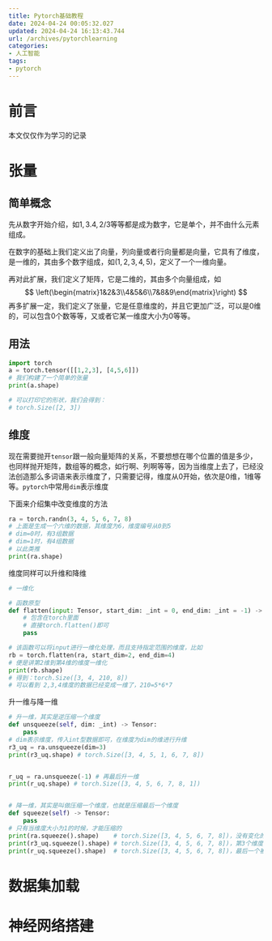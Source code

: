 ```yaml
---
title: Pytorch基础教程
date: 2024-04-24 00:05:32.027
updated: 2024-04-24 16:13:43.744
url: /archives/pytorchlearning
categories: 
- 人工智能
tags: 
- pytorch
---
```


# 前言

本文仅仅作为学习的记录



# 张量

## 简单概念

先从数字开始介绍，如$1, 3.4, 2/3$等等都是成为数字，它是单个，并不由什么元素组成。

在数字的基础上我们定义出了向量，列向量或者行向量都是向量，它具有了维度，是一维的，其由多个数字组成，如$(1,2,3,4,5)$，定义了一个一维向量。

再对此扩展，我们定义了矩阵，它是二维的，其由多个向量组成，如
$$
\left(\begin{matrix}1&2&3\\4&5&6\\7&8&9\end{matrix}\right)
$$
再多扩展一定，我们定义了张量，它是任意维度的，并且它更加广泛，可以是0维的，可以包含0个数等等，又或者它某一维度大小为0等等。

## 用法

```python
import torch
a = torch.tensor([[1,2,3], [4,5,6]])
# 我们构建了一个简单的张量
print(a.shape)  

# 可以打印它的形状，我们会得到：
# torch.Size([2, 3])
```

## 维度

现在需要抛开`tensor`跟一般向量矩阵的关系，不要想想在哪个位置的值是多少，也同样抛开矩阵，数组等的概念，如行啊、列啊等等，因为当维度上去了，已经没法创造那么多词语来表示维度了，只需要记得，维度从0开始，依次是0维，1维等等。`pytorch`中常用`dim`表示维度

下面来介绍集中改变维度的方法

```python
ra = torch.randn(3, 4, 5, 6, 7, 8)
# 上面是生成一个六维的数据，其维度为6，维度编号从0到5
# dim=0时，有3组数据
# dim=1时，有4组数据
# 以此类推
print(ra.shape)
```

维度同样可以升维和降维

```python
# 一维化

# 函数原型
def flatten(input: Tensor, start_dim: _int = 0, end_dim: _int = -1) -> Tensor: 
    # 包含在torch里面
    # 直接torch.flatten()即可
	pass

# 该函数可以将input进行一维化处理，而且支持指定范围的维度，比如
rb = torch.flatten(ra, start_dim=2, end_dim=4)
# 便是讲第2维到第4维的维度一维化
print(rb.shape)
# 得到：torch.Size([3, 4, 210, 8])
# 可以看到 2,3,4维度的数据已经变成一维了，210=5*6*7
```

升一维与降一维

```python
# 升一维，其实是逆压缩一个维度
def unsqueeze(self, dim: _int) -> Tensor: 
    pass
# dim表示维度，传入int型数据即可，在维度为dim的维进行升维
r3_uq = ra.unsqueeze(dim=3)
print(r3_uq.shape) # torch.Size([3, 4, 5, 1, 6, 7, 8])


r_uq = ra.unsqueeze(-1) # 再最后升一维
print(r_uq.shape) # torch.Size([3, 4, 5, 6, 7, 8, 1])


# 降一维，其实是叫做压缩一个维度，也就是压缩最后一个维度
def squeeze(self) -> Tensor:
    pass
# 只有当维度大小为1的时候，才能压缩的
print(ra.squeeze().shape)    # torch.Size([3, 4, 5, 6, 7, 8])，没有变化的
print(r3_uq.squeeze().shape) # torch.Size([3, 4, 5, 6, 7, 8])，第3个维度被压缩了
print(r_uq.squeeze().shape)  # torch.Size([3, 4, 5, 6, 7, 8])，最后一个被压缩了

```

# 数据集加载



# 神经网络搭建



